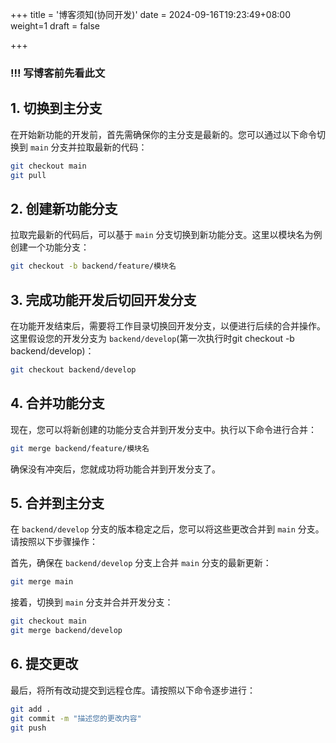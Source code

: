 +++
title = '博客须知(协同开发)'
date = 2024-09-16T19:23:49+08:00
weight=1
draft = false

+++

###  !!! 写博客前先看此文




## 1. 切换到主分支
在开始新功能的开发前，首先需确保你的主分支是最新的。您可以通过以下命令切换到 `main` 分支并拉取最新的代码：

```bash
git checkout main
git pull
```

## 2. 创建新功能分支

拉取完最新的代码后，可以基于 `main` 分支切换到新功能分支。这里以模块名为例创建一个功能分支：

```bash
git checkout -b backend/feature/模块名
```



## 3. 完成功能开发后切回开发分支

在功能开发结束后，需要将工作目录切换回开发分支，以便进行后续的合并操作。这里假设您的开发分支为 `backend/develop`(第一次执行时git checkout -b backend/develop)：

```bash
git checkout backend/develop
```



## 4. 合并功能分支

现在，您可以将新创建的功能分支合并到开发分支中。执行以下命令进行合并：

```bash
git merge backend/feature/模块名
```



确保没有冲突后，您就成功将功能合并到开发分支了。

## 5. 合并到主分支

在 `backend/develop` 分支的版本稳定之后，您可以将这些更改合并到 `main` 分支。请按照以下步骤操作：

首先，确保在 `backend/develop` 分支上合并 `main` 分支的最新更新：

```bash
git merge main
```



接着，切换到 `main` 分支并合并开发分支：

```bash
git checkout main
git merge backend/develop
```



## 6. 提交更改

最后，将所有改动提交到远程仓库。请按照以下命令逐步进行：

```bash
git add .
git commit -m "描述您的更改内容"
git push
```

